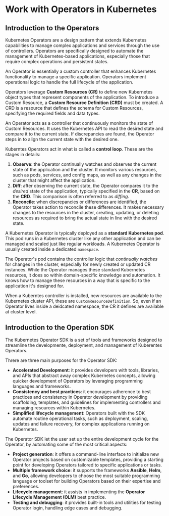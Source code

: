 # Work with Operators in Kubernetes

## Introduction to the Operators

Kubernetes Operators are a design pattern that extends Kubernetes capabilities to manage complex applications and services through the use of controllers.
Operators are specifically designed to automate the management of Kubernetes-based applications, especially those that require complex operations and persistent states.

An Operator is essentially a custom controller that enhances Kubernetes functionality to manage a specific application.
Operators implement operational logic to handle the full lifecycle of the application.

Operators leverage **Custom Resources (CR)** to define new Kubernetes object types that represent components of the application.
To introduce a Custom Resource, a **Custom Resource Definition (CRD)** must be created.
A CRD is a resource that defines the schema for Custom Resources, specifying the required fields and data types.

An Operator acts as a controller that continuously monitors the state of Custom Resources.
It uses the Kubernetes API to read the desired state and compare it to the current state.
If discrepancies are found, the Operator steps in to align the current state with the desired one.

Kuberntes Operators act in what is called a **control loop**.
These are the stages in details:
1. **Observe**: the Operator continually watches and observes the current state of the application and the cluster.
It monitors various resources, such as pods, services, and config maps, as well as any changes in the cluster that might affect the application.
2. **Diff**: after observing the current state, the Operator compares it to the *desired* state of the application, typically specified in the **CR**, based on the **CRD**.
This comparison is often referred to as *diffing*.
3. **Reconcile**: when discrepancies or differences are identified, the Operator takes action to reconcile these differences.
It makes necessary changes to the resources in the cluster, creating, updating, or deleting resources as required to bring the actual state in line with the desired state.

A Kubernetes Operator is typically deployed as a **standard Kubernetes pod**.
This pod runs in a Kubernetes cluster like any other application and can be managed and scaled just like regular workloads.
A Kubernetes Operator is usually created inside a dedicated `namespace`.

The Operator's pod contains the controller logic that *continually watches* for changes in the cluster, especially for newly created or updated CR instances.
While the Operator manages these standard Kubernetes resources, it does so within domain-specific knowledge and automation.
It knows how to manage these resources in a way that is specific to the application it's designed for.

When a Kuberntes controller is installed, new resources are available to the Kubernetes cluster API, these are `CustomResourceDefinition`.
So, even if an Operator lives inside a deidcated namespace, the CR it defines are available at cluster level.

## Introduction to the Operation SDK

The Kubernetes Operator SDK is a set of tools and frameworks designed to streamline the developmente, deployment, and management of Kuberentes Operators.

Threre are three main purposes for the Operator SDK:
- **Accelerated Development**: it provides developers with tools, libraries, and APIs that abstract away complex Kubernetes concepts, allowing quicker development of Operators by leveraging programming languages and frameworks.
- **Consistency and best practices**: it encourages adherence to best practices and consistency in Operator development by providing scaffolding, templates, and guidelines for implementing controllers and managing resources within Kubernetes.
- **Simplified lifecycle management**: Operators built with the SDK automate routine operational tasks, such as deployment, scaling, updates and failure recovery, for complex applications running on Kubernetes.

The Operator SDK let the user set up the entire development cycle for the Operator, by automating some of the most critical aspects:
- **Project generation**: it offers a command-line interface to initialize new Operator projects based on customizable templates, providing a starting point for developing Operators tailored to specific applications or tasks.
- **Multiple framework choice**: it supports the frameworks **Ansible**, **Helm**, and **Go**, allowing developers to choose the most suitable programming language or toolset for building Operators based on their expertise and preferences.
- **Lifecycle management**: it assists in implementing the **Operator Lifecycle Management (OLM)** best practice.
- **Testing and debugging**: it provides built-in tools and utilities for testing Operator login, handling edge cases and debugging.
